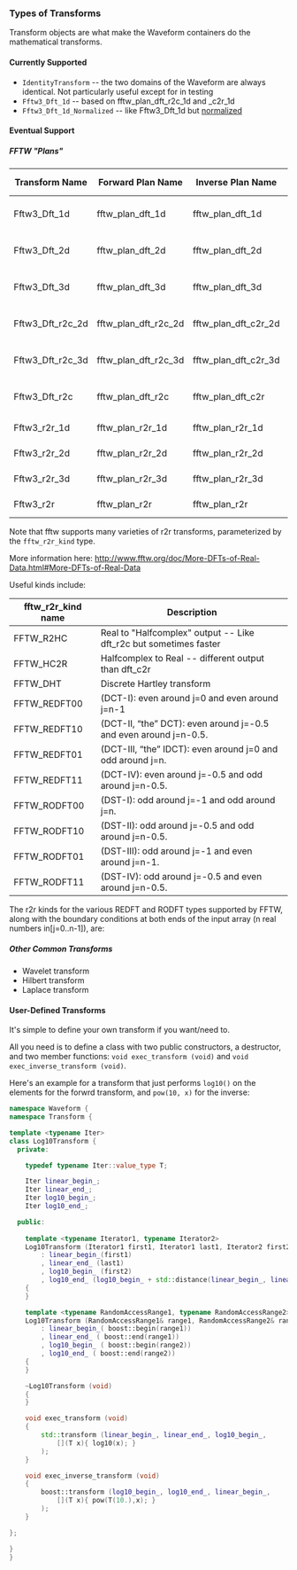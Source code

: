 ### Types of Transforms

Transform objects are what make the Waveform containers do the mathematical transforms.

#### Currently Supported
- `IdentityTransform` -- the two domains of the Waveform are always identical. Not particularly useful except for in testing
- `Fftw3_Dft_1d` -- based on fftw_plan_dft_r2c_1d and _c2r_1d
- `Fftw3_Dft_1d_Normalized` -- like Fftw3_Dft_1d but [normalized](http://www.fftw.org/doc/The-1d-Discrete-Fourier-Transform-_0028DFT_0029.html#The-1d-Discrete-Fourier-Transform-_0028DFT_0029)

#### Eventual Support

##### FFTW "Plans"

| Transform Name | Forward Plan Name | Inverse Plan Name | First Domain | Second Domain |
| -------------- | ----------------- | ----------------- | ------------ | ------------- |
| Fftw3_Dft_1d | fftw_plan_dft_1d | fftw_plan_dft_1d | complex 1D array | complex 1D array |
| Fftw3_Dft_2d | fftw_plan_dft_2d | fftw_plan_dft_2d | complex 2D array | complex 2D array |
| Fftw3_Dft_3d | fftw_plan_dft_3d | fftw_plan_dft_3d | complex 3D array | complex 3D array |
| Fftw3_Dft_r2c_2d | fftw_plan_dft_r2c_2d | fftw_plan_dft_c2r_2d | real 2D array | complex 2D array |
| Fftw3_Dft_r2c_3d | fftw_plan_dft_r2c_3d | fftw_plan_dft_c2r_3d | real 3D array | complex 3D array |
| Fftw3_Dft_r2c | fftw_plan_dft_r2c | fftw_plan_dft_c2r | real N-D array | complex N-D array |
| Fftw3_r2r_1d | fftw_plan_r2r_1d | fftw_plan_r2r_1d | Real 1D array | Real 1D array |
| Fftw3_r2r_2d | fftw_plan_r2r_2d | fftw_plan_r2r_2d | Real 2D array | Real 2D array |
| Fftw3_r2r_3d | fftw_plan_r2r_3d | fftw_plan_r2r_3d | Real 3D array | Real 3D array |
| Fftw3_r2r | fftw_plan_r2r | fftw_plan_r2r | Real N-D array | Real N-D array |

Note that fftw supports many varieties of r2r transforms, parameterized by the `fftw_r2r_kind` type.

More information here: http://www.fftw.org/doc/More-DFTs-of-Real-Data.html#More-DFTs-of-Real-Data

Useful kinds include:

| fftw_r2r_kind	name | Description |
| ------------------ | ----------- |
| FFTW_R2HC	| Real to "Halfcomplex" output -- Like dft_r2c but sometimes faster |
| FFTW_HC2R	| Halfcomplex to Real -- different output than dft_c2r |
| FFTW_DHT | Discrete Hartley transform |
| FFTW_REDFT00 | (DCT-I): even around j=0 and even around j=n-1 |
| FFTW_REDFT10 | (DCT-II, “the” DCT): even around j=-0.5 and even around j=n-0.5. |
| FFTW_REDFT01 | (DCT-III, “the” IDCT): even around j=0 and odd around j=n. |
| FFTW_REDFT11 | (DCT-IV): even around j=-0.5 and odd around j=n-0.5. |
| FFTW_RODFT00 | (DST-I): odd around j=-1 and odd around j=n. |
| FFTW_RODFT10 | (DST-II): odd around j=-0.5 and odd around j=n-0.5. |
| FFTW_RODFT01 | (DST-III): odd around j=-1 and even around j=n-1. |
| FFTW_RODFT11 | (DST-IV): odd around j=-0.5 and even around j=n-0.5. |

The r2r kinds for the various REDFT and RODFT types supported by FFTW, along with the boundary conditions at both ends of the input array (n real numbers in[j=0..n-1]), are: 

##### Other Common Transforms

- Wavelet transform
- Hilbert transform
- Laplace transform 


#### User-Defined Transforms

It's simple to define your own transform if you want/need to.

All you need is to define a class with two public constructors, a destructor, and two member functions: `void exec_transform (void)` and `void exec_inverse_transform (void)`.

Here's an example for a transform that just performs `log10()` on the elements for the forwrd transform, and `pow(10, x)` for the inverse:

```C++
namespace Waveform {
namespace Transform {

template <typename Iter>
class Log10Transform {
  private:

	typedef typename Iter::value_type T;

	Iter linear_begin_;
	Iter linear_end_;
	Iter log10_begin_;
	Iter log10_end_;

  public:
	
	template <typename Iterator1, typename Iterator2>
	Log10Transform (Iterator1 first1, Iterator1 last1, Iterator2 first2)
		: linear_begin_(first1)
		, linear_end_ (last1)
		, log10_begin_ (first2)
		, log10_end_ (log10_begin_ + std::distance(linear_begin_, linear_end_))
	{
	}

	template <typename RandomAccessRange1, typename RandomAccessRange2>
	Log10Transform (RandomAccessRange1& range1, RandomAccessRange2& range2)
		: linear_begin_( boost::begin(range1))
		, linear_end_ ( boost::end(range1))
		, log10_begin_ ( boost::begin(range2))
		, log10_end_ ( boost::end(range2))
	{
	}

	~Log10Transform (void)
	{
	}

	void exec_transform (void)
	{
		std::transform (linear_begin_, linear_end_, log10_begin_,
			[](T x){ log10(x); }
		);
	}

	void exec_inverse_transform (void)
	{
		boost::transform (log10_begin_, log10_end_, linear_begin_,
			[](T x){ pow(T(10.),x); }
		);
	}

};

}
}
```

